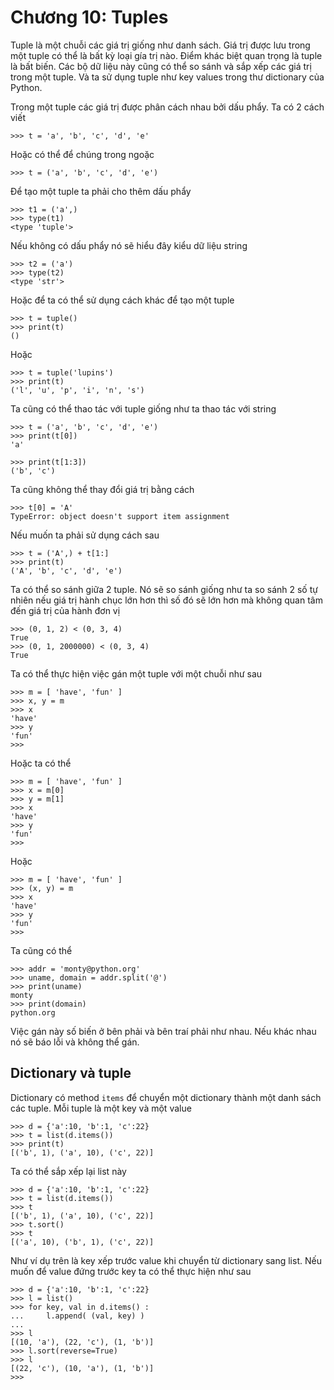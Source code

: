 # Chương 10: Tuples

Tuple là một chuỗi các giá trị giống như danh sách. Giá trị được lưu trong một tuple có thể là bất kỳ loại gía trị nào. Điểm khác biệt quan trọng là tuple là bất biến. Các bộ dữ liệu này cũng có thể so sánh và sắp xếp các giá trị trong một tuple. Và ta sử dụng tuple như key values trong thư dictionary của Python.

Trong một tuple các giá trị được phân cách nhau bởi dấu phẩy. Ta có 2 cách viết

```
>>> t = 'a', 'b', 'c', 'd', 'e'
```

Hoặc có thể để chúng trong ngoặc

```
>>> t = ('a', 'b', 'c', 'd', 'e')
```

Để tạo một tuple ta phải cho thêm dấu phẩy

```
>>> t1 = ('a',)
>>> type(t1)
<type 'tuple'>
```

Nếu không có dấu phẩy nó sẽ hiểu đây kiểu dữ liệu string

```
>>> t2 = ('a')
>>> type(t2)
<type 'str'>
```

Hoặc để ta có thể sử dụng cách khác để tạo một tuple

```
>>> t = tuple()
>>> print(t)
()
```

Hoặc 

```
>>> t = tuple('lupins')
>>> print(t)
('l', 'u', 'p', 'i', 'n', 's')
```

Ta cũng có thể thao tác với tuple giống như ta thao tác với string

```
>>> t = ('a', 'b', 'c', 'd', 'e')
>>> print(t[0])
'a'

>>> print(t[1:3])
('b', 'c')
```

Ta cũng không thể thay đổi giá trị bằng cách

```
>>> t[0] = 'A'
TypeError: object doesn't support item assignment
```

Nếu muốn ta phải sử dụng cách sau

```
>>> t = ('A',) + t[1:]
>>> print(t)
('A', 'b', 'c', 'd', 'e')
```

Ta có thể so sánh giữa 2 tuple. Nó sẽ so sánh giống như ta so sánh 2 số tự nhiên nếu giá trị hành chục lớn hơn thì số đó sẽ lớn hơn mà không quan tâm đến giá trị của hành đơn vị

```
>>> (0, 1, 2) < (0, 3, 4)
True
>>> (0, 1, 2000000) < (0, 3, 4)
True
```

Ta có thể thực hiện việc gán một tuple với một chuỗi như sau

```
>>> m = [ 'have', 'fun' ]
>>> x, y = m
>>> x
'have'
>>> y
'fun'
>>>
```

Hoặc ta có thể

```
>>> m = [ 'have', 'fun' ]
>>> x = m[0]
>>> y = m[1]
>>> x
'have'
>>> y
'fun'
>>>
```

Hoặc

```
>>> m = [ 'have', 'fun' ]
>>> (x, y) = m
>>> x
'have'
>>> y
'fun'
>>>
```

Ta cũng có thể

```
>>> addr = 'monty@python.org'
>>> uname, domain = addr.split('@')
>>> print(uname)
monty
>>> print(domain)
python.org
```

Việc gán này số biến ở bên phải và bên traí phải như nhau. Nếu khác nhau nó sẽ báo lỗi và không thể gán.

## Dictionary và tuple

Dictionary có method `items` để chuyển một dictionary thành một danh sách các tuple. Mỗi tuple là một key và một value

```
>>> d = {'a':10, 'b':1, 'c':22}
>>> t = list(d.items())
>>> print(t)
[('b', 1), ('a', 10), ('c', 22)]
```

Ta có thể sắp xếp lại list này

```
>>> d = {'a':10, 'b':1, 'c':22}
>>> t = list(d.items())
>>> t
[('b', 1), ('a', 10), ('c', 22)]
>>> t.sort()
>>> t
[('a', 10), ('b', 1), ('c', 22)]
```

Như ví dụ trên là key xếp trước value khi chuyển từ dictionary sang list. Nếu muốn để value đứng trước key ta có thể thực hiện như sau

```
>>> d = {'a':10, 'b':1, 'c':22}
>>> l = list()
>>> for key, val in d.items() :
...     l.append( (val, key) )  
...
>>> l
[(10, 'a'), (22, 'c'), (1, 'b')]
>>> l.sort(reverse=True)
>>> l
[(22, 'c'), (10, 'a'), (1, 'b')]
>>>
```
